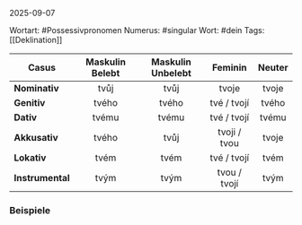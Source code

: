 
2025-09-07

Wortart: #Possessivpronomen
Numerus: #singular
Wort: #dein
Tags: [[Deklination]]

| Casus            | Maskulin Belebt | Maskulin Unbelebt |   Feminin    | Neuter |
| ---------------- | :-------------: | :---------------: | :----------: | :----: |
| **Nominativ**    |      tvůj       |       tvůj        |    tvoje     | tvoje  |
| **Genitiv**      |      tvého      |       tvého       | tvé / tvojí  | tvého  |
| **Dativ**        |      tvému      |       tvému       | tvé / tvojí  | tvému  |
| **Akkusativ**    |      tvého      |       tvůj        | tvoji / tvou | tvoje  |
| **Lokativ**      |      tvém       |       tvém        | tvé / tvojí  |  tvém  |
| **Instrumental** |      tvým       |       tvým        | tvou / tvojí |  tvým  |

### Beispiele
